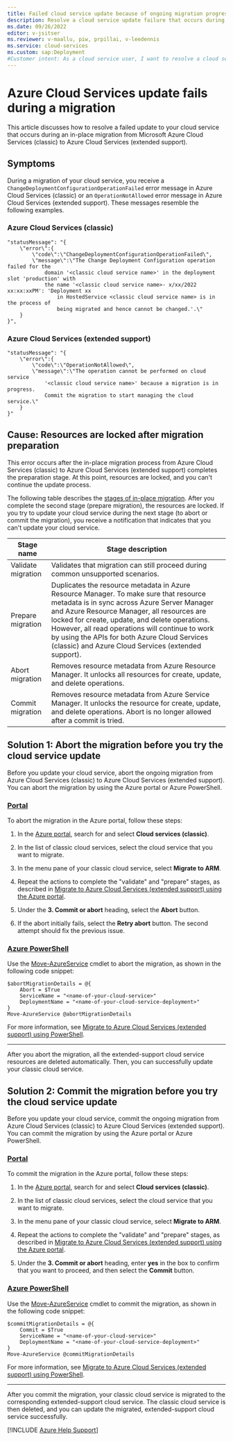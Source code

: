 ```yaml
---
title: Failed cloud service update because of ongoing migration progress
description: Resolve a cloud service update failure that occurs during a migration from Azure Cloud Services (classic) to Azure Cloud Services (extended support).
ms.date: 09/26/2022
editor: v-jsitser
ms.reviewer: v-maallu, piw, prpillai, v-leedennis
ms.service: cloud-services
ms.custom: sap:Deployment
#Customer intent: As a cloud service user, I want to resolve a cloud service update failure that occurs when I migrate from Azure Cloud Services (classic) to Azure Cloud Services (extended support) so that I can avoid or reduce downtime.
---
```


# Azure Cloud Services update fails during a migration

This article discusses how to resolve a failed update to your cloud service that occurs during an in-place migration from Microsoft Azure Cloud Services (classic) to Azure Cloud Services (extended support).

## Symptoms

During a migration of your cloud service, you receive a `ChangeDeploymentConfigurationOperationFailed` error message in Azure Cloud Services (classic) or an `OperationNotAllowed` error message in Azure Cloud Services (extended support). These messages resemble the following examples.

### Azure Cloud Services (classic)

```output
"statusMessage": "{
    \"error\":{
        \"code\":\"ChangeDeploymentConfigurationOperationFailed\",
        \"message\":\"The Change Deployment Configuration operation failed for the
            domain '<classic cloud service name>' in the deployment slot 'production' with
            the name '<classic cloud service name>- x/xx/2022 xx:xx:xxPM': 'Deployment xx
                in HostedService <classic cloud service name> is in the process of
                being migrated and hence cannot be changed.'.\"
    }
}",
```

### Azure Cloud Services (extended support)

```output
"statusMessage": "{
    \"error\":{
        \"code\":\"OperationNotAllowed\",
        \"message\":\"The operation cannot be performed on cloud service
            '<classic cloud service name>' because a migration is in progress.
            Commit the migration to start managing the cloud service.\"
    }
}"
```

## Cause: Resources are locked after migration preparation

This error occurs after the in-place migration process from Azure Cloud Services (classic) to Azure Cloud Services (extended support) completes the preparation stage. At this point, resources are locked, and you can't continue the update process.

The following table describes the [stages of in-place migration](/azure/cloud-services-extended-support/in-place-migration-overview#migration-steps). After you complete the second stage (prepare migration), the resources are locked. If you try to update your cloud service during the next stage (to abort or commit the migration), you receive a notification that indicates that you can't update your cloud service.

| Stage name | Stage description |
|--|--|
| Validate migration | Validates that migration can still proceed during common unsupported scenarios. |
| Prepare migration | Duplicates the resource metadata in Azure Resource Manager. To make sure that resource metadata is in sync across Azure Server Manager and Azure Resource Manager, all resources are locked for create, update, and delete operations. However, all read operations will continue to work by using the APIs for both Azure Cloud Services (classic) and Azure Cloud Services (extended support). |
| Abort migration | Removes resource metadata from Azure Resource Manager. It unlocks all resources for create, update, and delete operations. |
| Commit migration | Removes resource metadata from Azure Service Manager. It unlocks the resource for create, update, and delete operations. Abort is no longer allowed after a commit is tried. |

## Solution 1: Abort the migration before you try the cloud service update

Before you update your cloud service, abort the ongoing migration from Azure Cloud Services (classic) to Azure Cloud Services (extended support). You can abort the migration by using the Azure portal or Azure PowerShell.

### [Portal](#tab/azure-portal)

To abort the migration in the Azure portal, follow these steps:

1. In the [Azure portal](https://portal.azure.com), search for and select **Cloud services (classic)**.

1. In the list of classic cloud services, select the cloud service that you want to migrate.

1. In the menu pane of your classic cloud service, select **Migrate to ARM**.

1. Repeat the actions to complete the "validate" and "prepare" stages, as described in [Migrate to Azure Cloud Services (extended support) using the Azure portal](/azure/cloud-services-extended-support/in-place-migration-portal).

1. Under the **3. Commit or abort** heading, select the **Abort** button.

1. If the abort initially fails, select the **Retry abort** button. The second attempt should fix the previous issue.

### [Azure PowerShell](#tab/azure-powershell)

Use the [Move-AzureService](/powershell/module/servicemanagement/azure/move-azureservice) cmdlet to abort the migration, as shown in the following code snippet:

```azurepowershell
$abortMigrationDetails = @{
    Abort = $True
    ServiceName = "<name-of-your-cloud-service>"
    DeploymentName = "<name-of-your-cloud-service-deployment>"
}
Move-AzureService @abortMigrationDetails
```

For more information, see [Migrate to Azure Cloud Services (extended support) using PowerShell](/azure/cloud-services-extended-support/in-place-migration-powershell).

---

After you abort the migration, all the extended-support cloud service resources are deleted automatically. Then, you can successfully update your classic cloud service.

## Solution 2: Commit the migration before you try the cloud service update

Before you update your cloud service, commit the ongoing migration from Azure Cloud Services (classic) to Azure Cloud Services (extended support). You can commit the migration by using the Azure portal or Azure PowerShell.

### [Portal](#tab/azure-portal)

To commit the migration in the Azure portal, follow these steps:

1. In the [Azure portal](https://portal.azure.com), search for and select **Cloud services (classic)**.

1. In the list of classic cloud services, select the cloud service that you want to migrate.

1. In the menu pane of your classic cloud service, select **Migrate to ARM**.

1. Repeat the actions to complete the "validate" and "prepare" stages, as described in [Migrate to Azure Cloud Services (extended support) using the Azure portal](/azure/cloud-services-extended-support/in-place-migration-portal).

1. Under the **3. Commit or abort** heading, enter **yes** in the box to confirm that you want to proceed, and then select the **Commit** button.

### [Azure PowerShell](#tab/azure-powershell)

Use the [Move-AzureService](/powershell/module/servicemanagement/azure/move-azureservice) cmdlet to commit the migration, as shown in the following code snippet:

```azurepowershell
$commitMigrationDetails = @{
    Commit = $True
    ServiceName = "<name-of-your-cloud-service>"
    DeploymentName = "<name-of-your-cloud-service-deployment>"
}
Move-AzureService @commitMigrationDetails
```

For more information, see [Migrate to Azure Cloud Services (extended support) using PowerShell](/azure/cloud-services-extended-support/in-place-migration-powershell).

---

After you commit the migration, your classic cloud service is migrated to the corresponding extended-support cloud service. The classic cloud service is then deleted, and you can update the migrated, extended-support cloud service successfully.

[!INCLUDE [Azure Help Support](../../../../includes/azure-help-support.md)]
